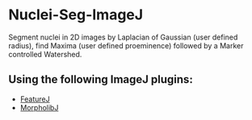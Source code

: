 # Nuclei-Seg-ImageJ
Segment nuclei in 2D images by Laplacian of Gaussian (user defined radius), find Maxima (user defined proeminence) followed by a Marker controlled Watershed.

## Using the following ImageJ plugins:
  - [FeatureJ](https://imagej.net/FeatureJ)
  - [MorpholibJ](https://imagej.net/MorphoLibJ)

